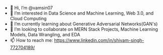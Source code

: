 - 👋 Hi, I’m @vamsin07
- 👀 I’m interested in Data Science and Machine Learning, Web 3.0, and Cloud Computing
- 🌱 I’m currently learning about Generative Adversarial Networks(GAN's)
- 💞️ I’m looking to collaborate on MERN Stack Projects, Machine Learning Models, Data Wrangling, and EDA
- 📫 How to reach me: https://www.linkedin.com/in/shivam-singh-772704189/

<!---
vamsin07/vamsin07 is a ✨ special ✨ repository because its `README.md` (this file) appears on your GitHub profile.
You can click the Preview link to take a look at your changes.
--->
